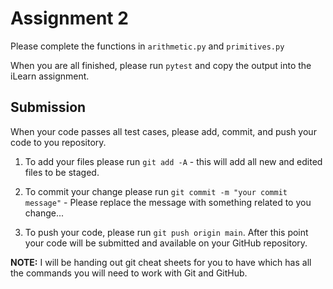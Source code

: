 # Assignment 2

Please complete the functions in `arithmetic.py` and `primitives.py`

When you are all finished, please run `pytest` and copy the output into the iLearn assignment.

## Submission

When your code passes all test cases, please add, commit, and push your code to you repository.

1. To add your files please run `git add -A` - this will add all new and edited files to be staged.

2. To commit your change please run `git commit -m "your commit message"` - Please replace the message with something related to you change...

3. To push your code, please run `git push origin main`. After this point your code will be submitted and available on your GitHub repository.

**NOTE:** I will be handing out git cheat sheets for you to have which has all the commands you will need to work with Git and GitHub.
